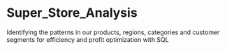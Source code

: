 # Super_Store_Analysis
Identifying the patterns in our products, regions, categories and customer segments for efficiency and profit optimization with SQL
